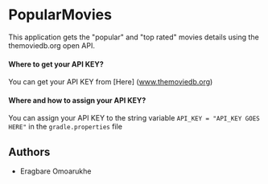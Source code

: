 # PopularMovies
This application gets the "popular" and "top rated" movies details using the themoviedb.org open API.

#### Where to get your API KEY?
You can get your API KEY from [Here] (www.themoviedb.org)

#### Where and how to assign your API KEY?
You can assign your API KEY to the string variable `API_KEY = "API_KEY GOES HERE"` in the `gradle.properties` file

## Authors
* Eragbare Omoarukhe
